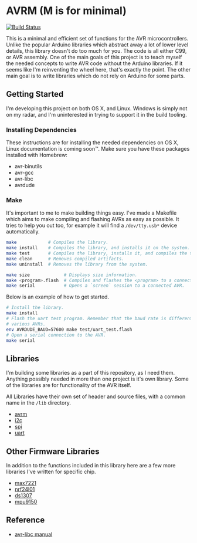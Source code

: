 # AVRM (M is for minimal)

[![Build Status](https://travis-ci.org/nixpulvis/avrm.svg?branch=master)](https://travis-ci.org/nixpulvis/avrm)

This is a minimal and efficient set of functions for the AVR microcontrollers. Unlike the popular Arduino libraries which abstract away a lot of lower level details, this library doesn't do too much for you. The code is all either C99, or AVR assembly. One of the main goals of this project is to teach myself the needed concepts to write AVR code without the Arduino libraries. If it seems like I'm reinventing the wheel here, that's exactly the point. The other main goal is to write libraries which do not rely on Arduino for some parts.

## Getting Started

I'm developing this project on both OS X, and Linux. Windows is simply not on my radar, and I'm uninterested in trying to support it in the build tooling.

### Installing Dependencies

These instructions are for installing the needed dependencies on OS X, Linux documentation is coming soon™. Make sure you have these packages installed with Homebrew:

- avr-binutils
- avr-gcc
- avr-libc
- avrdude

### Make

It's important to me to make building things easy. I've made a Makefile which aims to make compiling and flashing AVRs as easy as possible. It tries to help you out too, for example it will find a `/dev/tty.usb*` device automatically.

```sh
make            # Compiles the library.
make install    # Compiles the library, and installs it on the system.
make test       # Compiles the library, installs it, and compiles the tests.
make clean      # Removes compiled artifacts.
make uninstall  # Removes the library from the system.

make size             # Displays size information.
make <program>.flash  # Compiles and flashes the <program> to a connected AVR.
make serial           # Opens a `screen` session to a connected AVR.
```

Below is an example of how to get started.

```sh
# Install the library.
make install
# Flash the uart test program. Remember that the baud rate is different for
# various AVRs.
env AVRDUDE_BAUD=57600 make test/uart_test.flash
# Open a serial connection to the AVR.
make serial
```

## Libraries

I'm building some libraries as a part of this repository, as I need them. Anything possibly needed in more than one project is it's own library. Some of the libraries are for functionality of the AVR itself.

All Libraries have their own set of header and source files, with a common name in the `/lib` directory.

- [avrm](https://github.com/nixpulvis/avr/blob/master/lib/avrm.h)
- [i2c](https://github.com/nixpulvis/avr/blob/master/lib/avrm/i2c.h)
- [spi](https://github.com/nixpulvis/avr/blob/master/lib/avrm/spi.h)
- [uart](https://github.com/nixpulvis/avr/blob/master/lib/avrm/i2c.h)

## Other Firmware Libraries

In addition to the functions included in this library here are a few more libraries I've written for specific chip.

- [max7221](https://github.com/nixpulvis/max7221)
- [nrf24l01](https://github.com/nixpulvis/nrf24l01)
- [ds1307](https://github.com/nixpulvis/ds1307)
- [mpu9150](https://github.com/nixpulvis/mpu9150)

## Reference

- [avr-libc manual](http://www.nongnu.org/avr-libc/user-manual/pages.html)
